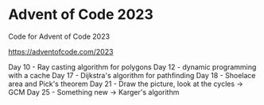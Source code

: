 # Advent of Code 2023
Code for Advent of Code 2023

https://adventofcode.com/2023

Day 10 - Ray casting algorithm for polygons
Day 12 - dynamic programming with a cache
Day 17 - Dijkstra's algorithm for pathfinding
Day 18 - Shoelace area and Pick's theorem
Day 21 - Draw the picture, look at the cycles -> GCM
Day 25 - Something new -> Karger's algorithm